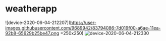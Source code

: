 # weatherapp

![device-2020-06-04-212207](https://user-images.githubusercontent.com/9689942/83794086-7d019f00-a6ae-11ea-92b8-65629b25be47.png =250x250)
![device-2020-06-04-212330](https://user-images.githubusercontent.com/9689942/83794092-7ecb6280-a6ae-11ea-8ac3-edb968472d73.png)

